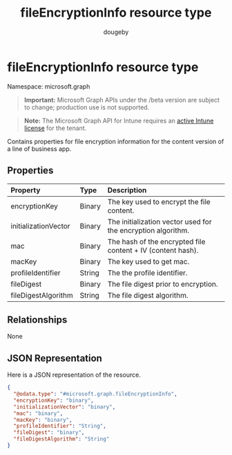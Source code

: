 ﻿---
title: "fileEncryptionInfo resource type"
description: "Contains properties for file encryption information for the content version of a line of business app."
author: "dougeby"
localization_priority: Normal
ms.prod: "intune"
doc_type: resourcePageType
---

# fileEncryptionInfo resource type

Namespace: microsoft.graph

> **Important:** Microsoft Graph APIs under the /beta version are subject to change; production use is not supported.

> **Note:** The Microsoft Graph API for Intune requires an [active Intune license](https://go.microsoft.com/fwlink/?linkid=839381) for the tenant.

Contains properties for file encryption information for the content version of a line of business app.

## Properties

| Property             | Type   | Description                                                  |
| :------------------- | :----- | :----------------------------------------------------------- |
| encryptionKey        | Binary | The key used to encrypt the file content.                    |
| initializationVector | Binary | The initialization vector used for the encryption algorithm. |
| mac                  | Binary | The hash of the encrypted file content + IV (content hash).  |
| macKey               | Binary | The key used to get mac.                                     |
| profileIdentifier    | String | The the profile identifier.                                  |
| fileDigest           | Binary | The file digest prior to encryption.                         |
| fileDigestAlgorithm  | String | The file digest algorithm.                                   |

## Relationships

None

## JSON Representation

Here is a JSON representation of the resource.

<!-- {
  "blockType": "resource",
  "@odata.type": "microsoft.graph.fileEncryptionInfo"
}
-->

```json
{
  "@odata.type": "#microsoft.graph.fileEncryptionInfo",
  "encryptionKey": "binary",
  "initializationVector": "binary",
  "mac": "binary",
  "macKey": "binary",
  "profileIdentifier": "String",
  "fileDigest": "binary",
  "fileDigestAlgorithm": "String"
}
```

